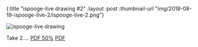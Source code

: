 {:title "ispooge-live drawing #2"
 :layout :post
 :thumbnail-url "img/2018-08-19-ispooge-live-2/ispooge-live-2.png"}
 
 ![ispooge-live drawing](img/2018-08-19-ispooge-live-2/ispooge-live.png)
 
 Take 2.... [PDF 50%](img/2018-08-19-ispooge-live-2/ispooge-live.pdf) [PDF](img/2018-08-19-ispooge-live-2/ispooge-live-50.pdf)